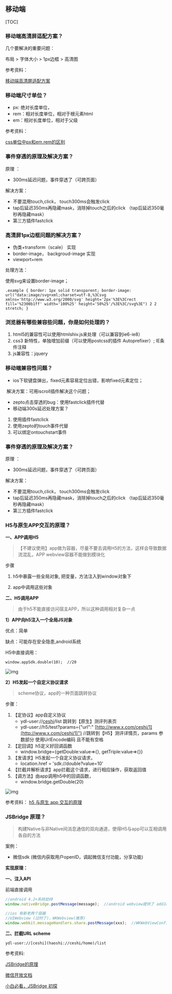 ## 移动端



[TOC]



### 移动端高清屏适配方案？



几个要解决的重要问题：

布局 > 字体大小 > 1px边框 > 高清图



参考资料：

[移动端高清屏适配方案](https://juejin.cn/post/6844903457892073479)



### 移动端尺寸单位？

- px: 绝对长度单位，
- rem：相对长度单位，相对于根元素html
- em：相对长度单位，相对于父级



参考资料：

[css单位中px和em,rem的区别](https://zhuanlan.zhihu.com/p/28915418)





### 事件穿透的原理及解决方案？

原理 ：

- 300ms延迟问题，事件穿透了（可跨页面）

解决方案：

- 不要混用touch,click， touch300ms会触发click
- tap后延迟350ms再隐藏mask，消除掉touch之后的click （tap后延迟350毫秒再隐藏mask）
- 第三方插件fastclick





### 高清屏1px边框问题的解决方案？

- 伪类+transform（scale） 实现
- border-image， backgroud-image  实现
- viewport+rem

处理方法：

使用svg来设置border-image；

```
.example { border: 1px solid transparent; border-image: url("data:image/svg+xml;charset=utf-8,%3Csvg xmlns='http://www.w3.org/2000/svg' height='2px'%3E%3Crect fill='%2300b1ff' width='100%25' height='50%25'/%3E%3C/svg%3E") 2 2 stretch; }
```





### 浏览器有哪些兼容些问题，你是如何处理的？

1. html5的兼容性可以使用htmlshiv.js来处理（可以兼容到ie6-ie8）
2. css3 新特性，单独增加前缀（可以使用postcss的插件 Autoprefixer）;  IE条件注释
3. js兼容性：jquery





### 移动端兼容性问题？

- ios下软键盘弹出，fixed元素容易定位出错，影响fixed元素定位；

​        解决方案：可用iscroll插件解决这个问题；

- zepto点击穿透的bug：使用fastclick插件代替
- 移动端300s延迟处理方案？

1. 使用插件fastclick
2. 使用zepto的touch事件代替
3. 可以绑定ontouchstart事件



### 事件穿透的原理及解决方案？

原理 ：

- 300ms延迟问题，事件穿透了（可跨页面）

解决方案：

- 不要混用touch,click， touch300ms会触发click
- tap后延迟350ms再隐藏mask，消除掉touch之后的click （tap后延迟350毫秒再隐藏mask）
- 第三方插件fastclick





### H5与原生APP交互的原理？



**一、APP调用H5**

> 【不建议使用】app做为容器，尽量不要去调用H5的方法，这样会导致数据流混乱，APP  webview容器不能做到模块化

步骤

1. h5中暴露一些全局对象, 把变量，方法注入到window对象下

2. app中调用这些对象





**二、H5调用APP**

> 由于h5不能直接访问宿主APP，所以这种调用相对复杂一点



**1）APP向h5注入一个全局JS对象**

优点：简单

缺点：可能存在安全隐患,android系统



H5中直接调用：

```
window.appSdk.double(10);  //20
```



![img](https://segmentfault.com/img/bVbit5e?w=1006&h=353)



**2）H5发起一个自定义协议请求**

> scheme协议，app的一种页面跳转协议

步骤：

1. 【定协议】app自定义协议
   - ydl-user://[ceshi](haoshi://ceshi/home)/list   跳转到【原生】测评列表页
   - ydl-user://h5/test?params={"url":" [http://www.x.com/ceshi/1](http://www.x.com/ceshi/1)"}    //跳转到【H5】测评详情页，params 参数部分 使用UrlEncode编码 且不能有空格
2. 【定回调】h5定义好回调函数
   - window.bridge={getDouble:value=>{}, getTriple:value=>{}}
3. 【发请求】H5发起一个自定义协议请求，
   - location.href = 'sdk://double?value=10'
4. 【拦截并解析请求】app拦截这个请求，进行相应操作，获取返回值
5. 【调方法】由app调用h5中的回调函数，
   - window.bridge.getDouble(20)



![img](https://segmentfault.com/img/bVbit5f?w=977&h=338)





参考资料： [h5 与原生 app 交互的原理](https://segmentfault.com/a/1190000016759517)





### JSBridge 原理？

> 构建Native与非Native间消息通信的双向通道，使得H5与app可以互相调用各自的方法

案例：

- 微信sdk (微信内获取用户openID，调起微信支付功能，分享功能)



**实现原理：**



**一、注入API**

前端直接调用

```js
//android 4.2+系统劫持
window.nativeBridge.postMessage(message);  //android webview提供了 addJavascriptInterface 的方法

//ios 有新老两个容器
//UIWebview (过时了)，WKWebview(推荐)
window.webkit.messageHandlers.share.postMessage(xxx);  //WKWebViewConfiguration的调用方法
```



**二、拦截URL scheme**

```
ydl-user://[ceshi](haoshi://ceshi/home)/list 
```





参考资料:

 [JSBridge的原理](https://juejin.cn/post/6844903585268891662#heading-1)

[微信开放文档](https://developers.weixin.qq.com/doc/offiaccount/OA_Web_Apps/JS-SDK.html#2)

[小白必看，JSBridge 初探](https://www.zoo.team/article/jsbridge)